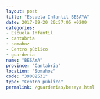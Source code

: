 ```yaml
---
layout: post
title: "Escuela Infantil BESAYA"
date: 2017-09-20 20:57:05 +0200
categories:
- Escuela Infantil
- cantabria
- somahoz
- Centro público
- guarderia
name: "BESAYA"
province: "Cantabria"
location: "Somahoz"
code: "39002531"
type: "Centro público"
permalink: /guarderias/besaya.html
---
```

